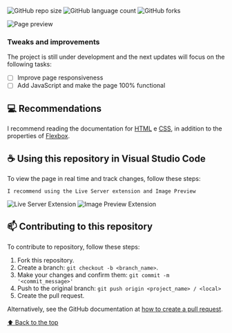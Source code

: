 ![GitHub repo size](https://img.shields.io/github/repo-size/DuduDevCode/landing-page?style=for-the-badge)
![GitHub language count](https://img.shields.io/github/languages/count/DuduDevCode/landing-page?style=for-the-badge)
![GitHub forks](https://img.shields.io/github/forks/DuduDevCode/landing-page?style=for-the-badge)

<img src="https://media.discordapp.net/attachments/1049120937053794354/1105846419375529984/Full_Page.png?width=1383&height=676" alt="Page preview">

### Tweaks and improvements

The project is still under development and the next updates will focus on the following tasks:

-   [ ] Improve page responsiveness
-   [ ] Add JavaScript and make the page 100% functional

## 💻 Recommendations

I recommend reading the documentation for [HTML](https://www.w3schools.com/html/) e [CSS](https://www.w3schools.com/css/), in addition to the properties of [Flexbox](https://css-tricks.com/snippets/css/a-guide-to-flexbox/).

## ☕ Using this repository in Visual Studio Code

To view the page in real time and track changes, follow these steps:

```
I recommend using the Live Server extension and Image Preview
```

<img src="https://media.discordapp.net/attachments/1049120937053794354/1105846418796716102/Live_Server_Extension.png?width=970&height=465" alt="Live Server Extension">
<img src="https://media.discordapp.net/attachments/1049120937053794354/1105846419111280660/Image_Preview.png?width=970&height=465" alt="Image Preview Extension">

## 📫 Contributing to this repository

To contribute to repository, follow these steps:

1. Fork this repository.
2. Create a branch: `git checkout -b <branch_name>`.
3. Make your changes and confirm them: `git commit -m '<commit_message>'`
4. Push to the original branch: `git push origin <project_name> / <local>`
5. Create the pull request.

Alternatively, see the GitHub documentation at [how to create a pull request](https://help.github.com/en/github/collaborating-with-issues-and-pull-requests/creating-a-pull-request).

[⬆ Back to the top](#landing-page)<br>
